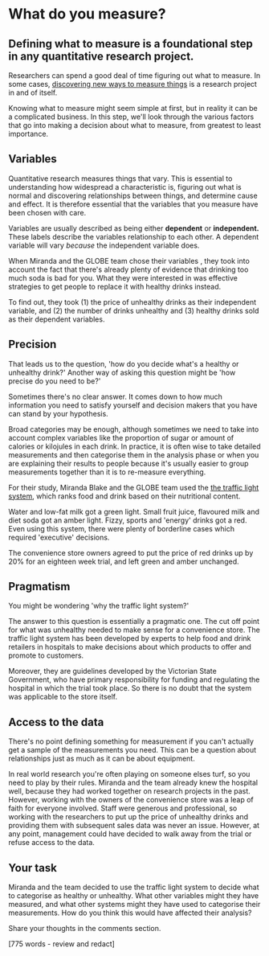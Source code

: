 # What do you measure?

## Defining what to measure is a foundational step in any quantitative research project.

Researchers can spend a good deal of time figuring out what to measure.  In some cases, [discovering new ways to measure things](https://doi.org/10.1371/journal.pone.0138660) is a research project in and of itself.

Knowing what to measure might seem simple at first, but in reality it can be a complicated business. In this step, we'll look through the various factors that go into making a decision about what to measure, from greatest to least importance.

## Variables

Quantitative research measures things that vary.  This is essential to understanding how widespread a characteristic is, figuring out what is normal and discovering relationships between things, and determine cause and effect.  It is therefore essential that the variables that you measure have been chosen with care.

Variables are usually described as being either __dependent__ or __independent.__  These labels describe the variables relationship to each other.  A dependent variable will vary _because_ the independent variable does. 

When Miranda and the GLOBE team chose their variables , they took into account the fact that there's already plenty of evidence that drinking too much soda is bad for you. What they were interested in was effective strategies to get people to replace it with healthy drinks instead.  

To find out, they took (1) the price of unhealthy drinks as their independent variable, and (2) the number of drinks unhealthy and (3) healthy drinks sold as their dependent variables. 

## Precision

That leads us to the question, 'how do you decide what's a healthy or unhealthy drink?'   Another way of asking this question might be 'how precise do you need to be?'

Sometimes there's no clear answer. It comes down to how much information you need to satisfy yourself and decision makers that you have can stand by your hypothesis.

Broad categories may be enough, although sometimes we need to take into account complex variables like the proportion of sugar or amount of calories or kilojules in each drink. In practice, it is often wise to take detailed measurements and then categorise them in the analysis phase or when you are explaining their results to people because it's usually easier to group measurements together than it is to re-measure everything.  

For their study, Miranda Blake and the GLOBE team used the [the traffic light system](http://heas.health.vic.gov.au/healthy-choices/guidelines/traffic-light-system), which  ranks food and drink based on their nutritional content.

Water and low-fat milk got a green light.  Small fruit juice, flavoured milk and diet soda got an amber light.  Fizzy, sports and 'energy' drinks got a red.  Even using this system, there were plenty of borderline cases which required 'executive' decisions.  

The convenience store owners agreed to put the price of red drinks up by 20% for an eighteen week trial, and left green and amber unchanged.

## Pragmatism

You might be wondering 'why the traffic light system?'  

The answer to this question is essentially a pragmatic one. The cut off point for what was unhealthy needed to make sense for a convenience store.  The traffic light system has been developed by experts to help food and drink retailers in hospitals to make decisions about which products to offer and promote to customers. 

Moreover, they are guidelines developed by the Victorian State Government, who have primary responsibility for funding and regulating the hospital in which the trial took place. So there is no doubt that the system was applicable to the store itself.

## Access to the data

There's no point defining something for measurement if you can't actually get a sample of the measurements you need. This can be a question about relationships just as much as it can be about equipment.  

In real world research you're often playing on someone elses turf, so you need to play by their rules. Miranda and the team already knew the hospital well, because they had worked together on research projects in the past.  However, working with the owners of the convenience store was a leap of faith for everyone involved.  Staff were generous and professional, so working with the researchers to put up the price of unhealthy drinks and providing them with subsequent sales data was never an issue.  However, at any point, management could have decided to walk away from the trial or refuse access to the data.


## Your task

Miranda and the team decided to use the traffic light system to decide what to categorise as healthy or unhealthy.  What other variables might they have measured, and what other systems might they have used to categorise their measurements.  How do you think this would have affected their analysis?

Share your thoughts in the comments section.

[775 words - review and redact]
